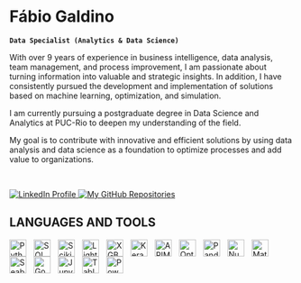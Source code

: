 # **Fábio Galdino**

**`Data Specialist (Analytics & Data Science)`**

With over 9 years of experience in business intelligence, data analysis, team management, and process improvement, I am passionate about turning information into valuable and strategic insights. In addition, I have consistently pursued the development and implementation of solutions based on machine learning, optimization, and simulation.

I am currently pursuing a postgraduate degree in Data Science and Analytics at PUC-Rio to deepen my understanding of the field.

My goal is to contribute with innovative and efficient solutions by using data analysis and data science as a foundation to optimize processes and add value to organizations.

<br>

<p align="left">
    <a href="https://www.linkedin.com/in/galdinof/?locale=en_US">
        <img 
            alt="LinkedIn Profile" 
            title="LinkedIn Profile" 
            src="https://custom-icon-badges.demolab.com/badge/-Linkedin-blue?style=for-the-badge&logoColor=white&logo=LinkedIn-white&color=236ad3"
        />
    </a> 
    <a href="https://github.com/fabiogaldinho?tab=repositories">
        <img 
            alt="My GitHub Repositories" 
            title="My GitHub Repositories" 
            src="https://custom-icon-badges.demolab.com/badge/-My%20Repos-blue?style=for-the-badge&logoColor=white&logo=repo"
        />
    </a>
</p>

## **LANGUAGES AND TOOLS**

<p align="left">
    <img 
        align="left" 
        alt="Python" 
        title="Python"
        width="30px" 
        style="padding-right: 10px;" 
        src="https://cdn.jsdelivr.net/gh/devicons/devicon@latest/icons/python/python-original.svg" 
    />
    <img
        align="left" 
        alt="SQL" 
        title="SQL"
        width="30px" 
        style="padding-right: 10px;"
        src="https://cdn.jsdelivr.net/gh/devicons/devicon@latest/icons/azuresqldatabase/azuresqldatabase-original.svg"
    />
    <img
        align="left" 
        alt="Scikit-learn" 
        title="Scikit-learn"
        width="30px" 
        style="padding-right: 10px;"
        src="https://cdn.jsdelivr.net/gh/devicons/devicon@latest/icons/scikitlearn/scikitlearn-original.svg"
    />
    <img
        align="left" 
        alt="LightGBM" 
        title="LightGBM"
        width="30px" 
        style="padding-right: 10px;"
        src="https://cdn.prod.website-files.com/65264f6bf54e751c3a776db1/66d869586acd2fac3976e2b4_lightgbm.png"
    />
    <img
        align="left" 
        alt="XGBoost Library" 
        title="XGBoost Library"
        width="30px" 
        style="padding-right: 10px;"
        src="https://images.opencollective.com/xgboost/57d3984/logo/256.png"
    />
    <img
        align="left" 
        alt="Keras Deep Learning" 
        title="Keras Deep Learning"
        width="30px" 
        style="padding-right: 10px;"
        src="https://cdn.jsdelivr.net/gh/devicons/devicon@latest/icons/keras/keras-original.svg"
    />
    <img
        align="left" 
        alt="ARIMA Time Series" 
        title="ARIMA Time Series"
        width="30px" 
        style="padding-right: 10px;"
        src="https://www.statsmodels.org/stable/_static/statsmodels-logo-v2-bw.svg"
    />
    <img
        align="left" 
        alt="Optuna Hyperparameter Optimization" 
        title="Optuna Hyperparameter Optimization"
        width="30px" 
        style="padding-right: 10px;"
        src="https://i0.wp.com/neptune.ai/wp-content/uploads/2022/10/optuna_logo-01.png"
    />
    <img
        align="left" 
        alt="Pandas" 
        title="Pandas"
        width="30px" 
        style="padding-right: 10px;"
        src="https://cdn.jsdelivr.net/gh/devicons/devicon@latest/icons/pandas/pandas-original-wordmark.svg"
    />
    <img
        align="left" 
        alt="Numpy" 
        title="Numpy"
        width="30px" 
        style="padding-right: 10px;"
        src="https://cdn.jsdelivr.net/gh/devicons/devicon@latest/icons/numpy/numpy-original.svg"
    />
    <img
        align="left" 
        alt="Matplotlib" 
        title="Matplotlib"
        width="30px" 
        style="padding-right: 10px;"
        src="https://cdn.jsdelivr.net/gh/devicons/devicon@latest/icons/matplotlib/matplotlib-original.svg"
    />
    <img
        align="left" 
        alt="Seaborn" 
        title="Seaborn"
        width="30px" 
        style="padding-right: 10px;"
        src="https://seaborn.pydata.org/_images/logo-tall-lightbg.svg"
    />
    <img
        align="left" 
        alt="Google Colab" 
        title="Google Colab"
        width="30px" 
        style="padding-right: 10px;"
        src="https://avatars.githubusercontent.com/u/33467679?v=4"
    />
    <img
        align="left" 
        alt="Jupyter Notebook" 
        title="Jupyter Notebook"
        width="30px" 
        style="padding-right: 10px;"
        src="https://cdn.jsdelivr.net/gh/devicons/devicon@latest/icons/jupyter/jupyter-original-wordmark.svg"
    />
    <img
        align="left" 
        alt="Tableau Desktop" 
        title="Tableau Desktop"
        width="30px" 
        style="padding-right: 10px;"
        src="https://www.svgrepo.com/show/354428/tableau-icon.svg"
    />
    <img
        align="left" 
        alt="Power BI" 
        title="Power BI"
        width="30px" 
        style="padding-right: 10px;"
        src="https://upload.wikimedia.org/wikipedia/commons/c/cf/New_Power_BI_Logo.svg"
    />
</p>
<br>
<br>
